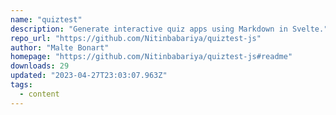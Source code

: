 ```yaml
---
name: "quiztest"
description: "Generate interactive quiz apps using Markdown in Svelte."
repo_url: "https://github.com/Nitinbabariya/quiztest-js"
author: "Malte Bonart"
homepage: "https://github.com/Nitinbabariya/quiztest-js#readme"
downloads: 29
updated: "2023-04-27T23:03:07.963Z"
tags: 
  - content
---
```


